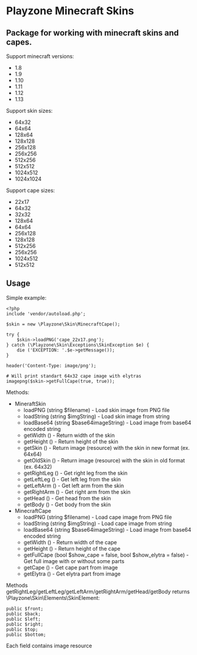 # Playzone Minecraft Skins
## Package for working with minecraft skins and capes.

Support minecraft versions:
* 1.8
* 1.9
* 1.10
* 1.11
* 1.12
* 1.13

Support skin sizes:
* 64x32
* 64x64
* 128x64
* 128x128
* 256x128
* 256x256
* 512x256
* 512x512
* 1024x512
* 1024x1024

Support cape sizes:
* 22x17
* 64x32
* 32x32
* 128x64
* 64x64
* 256x128
* 128x128
* 512x256
* 256x256
* 1024x512
* 512x512

## Usage

Simple example:
```
<?php
include 'vendor/autoload.php';

$skin = new \Playzone\Skin\MinecraftCape();

try {
    $skin->loadPNG('cape_22x17.png');
} catch (\Playzone\Skin\Exceptions\SkinException $e) {
    die ('EXCEPTION: '.$e->getMessage());
}

header('Content-Type: image/png');

# Will print standart 64x32 cape image with elytras
imagepng($skin->getFullCape(true, true));
```

Methods:
* MineraftSkin
  * loadPNG (string $filename) - Load skin image from PNG file
  * loadString (string $imgString) - Load skin image from string
  * loadBase64 (string $base64imageString) - Load image from base64 encoded string
  * getWidth () - Return width of the skin  
  * getHeight () - Return height of the skin
  * getSkin () - Return image (resource) with the skin in new format (ex. 64x64)
  * getOldSkin () - Return image (resource) with the skin in old format (ex. 64x32)
  * getRightLeg () - Get right leg from the skin
  * getLeftLeg () - Get left leg from the skin
  * getLeftArm () - Get left arm from the skin
  * getRightArm () - Get right arm from the skin
  * getHead () - Get head from the skin
  * getBody () - Get body from the skin
* MinecraftCape
  * loadPNG (string $filename) - Load cape image from PNG file
  * loadString (string $imgString) - Load cape image from string
  * loadBase64 (string $base64imageString) - Load image from base64 encoded string
  * getWidth () - Return width of the cape  
  * getHeight () - Return height of the cape
  * getFullCape (bool $show_cape = false, bool $show_elytra = false) - Get full image with or without some parts
  * getCape () - Get cape part from image 
  * getElytra () - Get elytra part from image
  
Methods getRightLeg/getLeftLeg/getLeftArm/getRightArm/getHead/getBody returns \Playzone\Skin\Elements\SkinElement:
```
public $front;
public $back;
public $left;
public $right;
public $top;
public $bottom;
```
Each field contains image resource